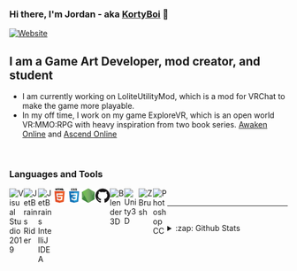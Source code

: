 ### Hi there, I'm Jordan - aka [KortyBoi][website] 👋

[![Website](https://img.shields.io/website?label=KortyBoi.com&style=for-the-badge&url=https%3A%2F%2FKortyBoi.com)](https://KortyBoi.com)

## I am a Game Art Developer, mod creator, and student

- I am currently working on LoliteUtilityMod, which is a mod for VRChat to make the game more playable.
- In my off time, I work on my game ExploreVR, which is an open world VR:MMO:RPG with heavy inspiration from two book series.  [Awaken Online](https://www.audible.com/series/Awaken-Online-Audiobooks/B06XWGV4RJ?ref=a_library_t_c5_libItem_series_1&pf_rd_p=592f90bd-7f7b-4bfc-afa2-b002e52e7228&pf_rd_r=A53TTW0SVREH40N6GQMS) and [Ascend Online](https://www.audible.com/series/Ascend-Online-Audiobooks/B073R57497?ref=a_library_t_c5_libItem_series_1&pf_rd_p=592f90bd-7f7b-4bfc-afa2-b002e52e7228&pf_rd_r=A53TTW0SVREH40N6GQMS)

<br />

### Languages and Tools

<img align="left" alt="Visual Studio 2019" width="26px" src="https://www.azurebarry.com/content/images/2019/03/vs2019logo-1.png" />
<img align="left" alt="JetBrains Rider" width="26px" src="https://resources.jetbrains.com/storage/products/rider/img/meta/rider_logo_300x300.png" />
<img align="left" alt="JetBrains IntelliJ IDEA" width="26px" src="https://blog.jetbrains.com/wp-content/uploads/2019/08/logo.png" />
<img align="left" alt="HTML5" width="26px" src="https://raw.githubusercontent.com/github/explore/80688e429a7d4ef2fca1e82350fe8e3517d3494d/topics/html/html.png" />
<img align="left" alt="CSS3" width="26px" src="https://raw.githubusercontent.com/github/explore/80688e429a7d4ef2fca1e82350fe8e3517d3494d/topics/css/css.png" />
<img align="left" alt="Node.js" width="26px" src="https://raw.githubusercontent.com/github/explore/80688e429a7d4ef2fca1e82350fe8e3517d3494d/topics/nodejs/nodejs.png" />
<img align="left" alt="GitHub" width="26px" src="https://raw.githubusercontent.com/github/explore/78df643247d429f6cc873026c0622819ad797942/topics/github/github.png" />
<img align="left" alt="Blender3D" width="26px" src="https://www.iconarchive.com/download/i98223/dakirby309/simply-styled/Blender.ico" />
<img align="left" alt="Unity3D" width="26px" src="https://cdn.iconscout.com/icon/free/png-512/unity-5-555544.png" />
<img align="left" alt="ZBrush" width="26px" src="https://i1.pngguru.com/preview/522/391/796/simply-styled-icon-set-731-icons-free-zbrush-alt-zbrush-icon-png-clipart.jpg" />
<img align="left" alt="Photoshop CC" width="26px" src="https://upload.wikimedia.org/wikipedia/commons/thumb/a/af/Adobe_Photoshop_CC_icon.svg/616px-Adobe_Photoshop_CC_icon.svg.png" />

<br />

---

<br />

<details>
  <summary>:zap: Github Stats</summary>

  ![Top Langs](https://github-readme-stats.vercel.app/api/top-langs/?username=KortyBoi&layout=compact) ![KortyBoi's GitHub Stats](https://github-readme-stats.vercel.app/api?username=KortyBoi&count_private=true&show_icons=true&theme=Gradient)
  
  ;![KortyBoi's GitHub Stats](https://github-readme-stats.vercel.app/api?username=KortyBoi&count_private=true&show_icons=true&theme=Gradient)

</details>

[website]: https://KortyBoi.com